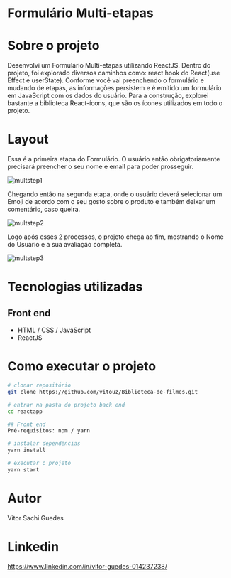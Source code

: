 # Formulário Multi-etapas

# Sobre o projeto

Desenvolvi um Formulário Multi-etapas utilizando ReactJS. Dentro do projeto, foi explorado diversos caminhos como:  react hook do React(use Effect e userState). Conforme você vai preenchendo o formulário e mudando de etapas, as informações persistem e é emitido um formulário em JavaScript com os dados do usuário.
Para a construção, explorei bastante a biblioteca React-ícons, que são os ícones utilizados em todo o projeto.

# Layout
Essa é a primeira etapa do Formulário. O usuário então obrigatoriamente precisará preencher o seu nome e email para poder prosseguir.

![multstep1](https://user-images.githubusercontent.com/112439603/206884596-56a2e4df-6958-488a-bcaa-345beda04c04.PNG)

Chegando então na segunda etapa, onde o usuário deverá selecionar um Emoji de acordo com o seu gosto sobre o produto e também deixar um comentário, caso queira.

![multstep2](https://user-images.githubusercontent.com/112439603/206884654-c3987cb5-bf77-4380-862a-3a59bdb394b5.PNG)

Logo após esses 2 processos, o projeto chega ao fim, mostrando o Nome do Usuário e a sua avaliação completa.

![multstep3](https://user-images.githubusercontent.com/112439603/206884721-ce5b4463-1027-4c47-b47e-267ab6875d53.PNG)


# Tecnologias utilizadas
## Front end
- HTML / CSS  / JavaScript
- ReactJS

# Como executar o projeto

```bash
# clonar repositório
git clone https://github.com/vitouz/Biblioteca-de-filmes.git

# entrar na pasta do projeto back end
cd reactapp

## Front end 
Pré-requisitos: npm / yarn

# instalar dependências
yarn install

# executar o projeto
yarn start
```

# Autor

Vitor Sachi Guedes

# Linkedin

https://www.linkedin.com/in/vitor-guedes-014237238/

